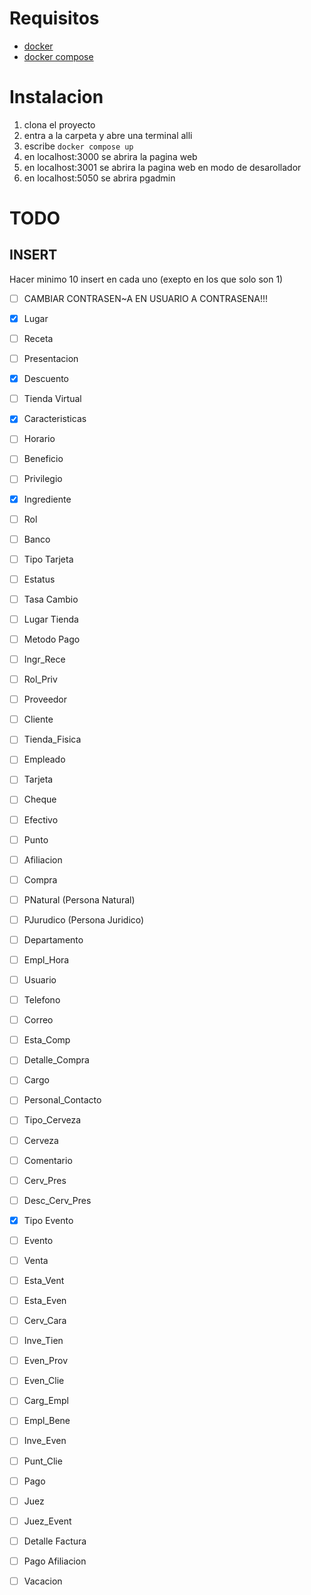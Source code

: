 # Requisitos
- [docker](https://docs.docker.com/desktop/setup/install/windows-install/)
- [docker compose](https://docs.docker.com/compose/install/)

# Instalacion
1. clona el proyecto
2. entra a la carpeta y abre una terminal alli
3. escribe ```docker compose up```
4. en localhost:3000 se abrira la pagina web
5. en localhost:3001 se abrira la pagina web en modo de desarollador
6. en localhost:5050 se abrira pgadmin


# TODO
## INSERT
Hacer minimo 10 insert en cada uno (exepto en los que solo son 1)

-[ ] CAMBIAR CONTRASEN~A EN USUARIO A CONTRASENA!!!

- [x] Lugar
- [ ] Receta
- [ ] Presentacion
- [x] Descuento
- [ ] Tienda Virtual
- [x] Caracteristicas
- [ ] Horario
- [ ] Beneficio
- [ ] Privilegio
- [x] Ingrediente
- [ ] Rol
- [ ] Banco
- [ ] Tipo Tarjeta
- [ ] Estatus
- [ ] Tasa Cambio
- [ ] Lugar Tienda
- [ ] Metodo Pago
- [ ] Ingr_Rece
- [ ] Rol_Priv
- [ ] Proveedor
- [ ] Cliente
- [ ] Tienda_Fisica
- [ ] Empleado
- [ ] Tarjeta
- [ ] Cheque
- [ ] Efectivo
- [ ] Punto
- [ ] Afiliacion
- [ ] Compra
- [ ] PNatural (Persona Natural)
- [ ] PJurudico (Persona Juridico)
- [ ] Departamento
- [ ] Empl_Hora
- [ ] Usuario
- [ ] Telefono
- [ ] Correo
- [ ] Esta_Comp
- [ ] Detalle_Compra
- [ ] Cargo
- [ ] Personal_Contacto
- [ ] Tipo_Cerveza
- [ ] Cerveza
- [ ] Comentario
- [ ] Cerv_Pres
- [ ] Desc_Cerv_Pres
- [x] Tipo Evento
- [ ] Evento
- [ ] Venta
- [ ] Esta_Vent
- [ ] Esta_Even
- [ ] Cerv_Cara
- [ ] Inve_Tien
- [ ] Even_Prov
- [ ] Even_Clie
- [ ] Carg_Empl
- [ ] Empl_Bene
- [ ] Inve_Even
- [ ] Punt_Clie
- [ ] Pago
- [ ] Juez
- [ ] Juez_Event
- [ ] Detalle Factura
- [ ] Pago Afiliacion
- [ ] Vacacion
